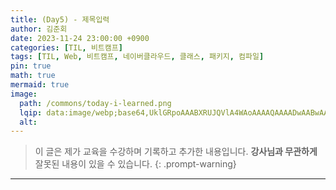 ```yaml
---
title: (Day5) - 제목입력
author: 김준회
date: 2023-11-24 23:00:00 +0900
categories: [TIL, 비트캠프]
tags: [TIL, Web, 비트캠프, 네이버클라우드, 클래스, 패키지, 컴파일]
pin: true
math: true
mermaid: true
image:
  path: /commons/today-i-learned.png
  lqip: data:image/webp;base64,UklGRpoAAABXRUJQVlA4WAoAAAAQAAAADwAABwAAQUxQSDIAAAARL0AmbZurmr57yyIiqE8oiG0bejIYEQTgqiDA9vqnsUSI6H+oAERp2HZ65qP/VIAWAFZQOCBCAAAA8AEAnQEqEAAIAAVAfCWkAALp8sF8rgRgAP7o9FDvMCkMde9PK7euH5M1m6VWoDXf2FkP3BqV0ZYbO6NA/VFIAAAA
  alt:
---
```


> 이 글은 제가 교육을 수강하며 기록하고 추가한 내용입니다.
> **강사님과 무관하게** 잘못된 내용이 있을 수 있습니다.
{: .prompt-warning}

---
